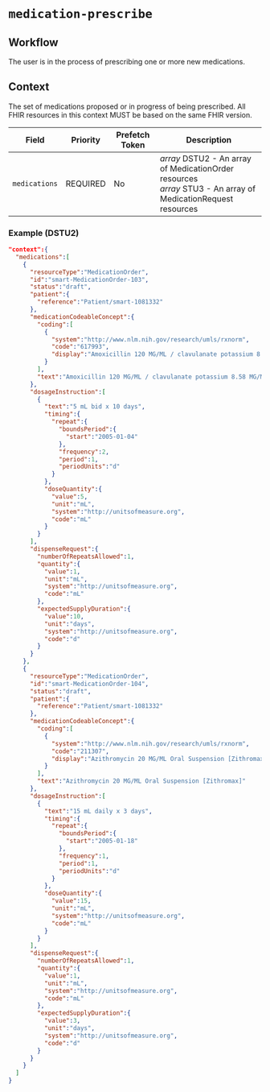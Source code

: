 # `medication-prescribe`

## Workflow

The user is in the process of prescribing one or more new medications.

## Context

The set of medications proposed or in progress of being prescribed. All FHIR resources in this context MUST be based on the same FHIR version.

Field | Priority | Prefetch Token | Description
----- | -------- | ---- | ----
`medications` | REQUIRED | No | *array* DSTU2 - An array of MedicationOrder resources <br/> *array* STU3 - An array of MedicationRequest resources

### Example (DSTU2)

```json 
"context":{
  "medications":[  
    {  
      "resourceType":"MedicationOrder",
      "id":"smart-MedicationOrder-103",
      "status":"draft",
      "patient":{  
        "reference":"Patient/smart-1081332"
      },
      "medicationCodeableConcept":{  
        "coding":[  
          {  
            "system":"http://www.nlm.nih.gov/research/umls/rxnorm",
            "code":"617993",
            "display":"Amoxicillin 120 MG/ML / clavulanate potassium 8.58 MG/ML Oral Suspension"
          }
        ],
        "text":"Amoxicillin 120 MG/ML / clavulanate potassium 8.58 MG/ML Oral Suspension"
      },
      "dosageInstruction":[  
        {  
          "text":"5 mL bid x 10 days",
          "timing":{  
            "repeat":{  
              "boundsPeriod":{  
                "start":"2005-01-04"
              },
              "frequency":2,
              "period":1,
              "periodUnits":"d"
            }
          },
          "doseQuantity":{  
            "value":5,
            "unit":"mL",
            "system":"http://unitsofmeasure.org",
            "code":"mL"
          }
        }
      ],
      "dispenseRequest":{  
        "numberOfRepeatsAllowed":1,
        "quantity":{  
          "value":1,
          "unit":"mL",
          "system":"http://unitsofmeasure.org",
          "code":"mL"
        },
        "expectedSupplyDuration":{  
          "value":10,
          "unit":"days",
          "system":"http://unitsofmeasure.org",
          "code":"d"
        }
      }
    },
    {  
      "resourceType":"MedicationOrder",
      "id":"smart-MedicationOrder-104",
      "status":"draft",
      "patient":{  
        "reference":"Patient/smart-1081332"
      },
      "medicationCodeableConcept":{  
        "coding":[  
          {  
            "system":"http://www.nlm.nih.gov/research/umls/rxnorm",
            "code":"211307",
            "display":"Azithromycin 20 MG/ML Oral Suspension [Zithromax]"
          }
        ],
        "text":"Azithromycin 20 MG/ML Oral Suspension [Zithromax]"
      },
      "dosageInstruction":[  
        {  
          "text":"15 mL daily x 3 days",
          "timing":{  
            "repeat":{  
              "boundsPeriod":{  
                "start":"2005-01-18"
              },
              "frequency":1,
              "period":1,
              "periodUnits":"d"
            }
          },
          "doseQuantity":{  
            "value":15,
            "unit":"mL",
            "system":"http://unitsofmeasure.org",
            "code":"mL"
          }
        }
      ],
      "dispenseRequest":{  
        "numberOfRepeatsAllowed":1,
        "quantity":{  
          "value":1,
          "unit":"mL",
          "system":"http://unitsofmeasure.org",
          "code":"mL"
        },
        "expectedSupplyDuration":{  
          "value":3,
          "unit":"days",
          "system":"http://unitsofmeasure.org",
          "code":"d"
        }
      }
    }
  ]
}
```





